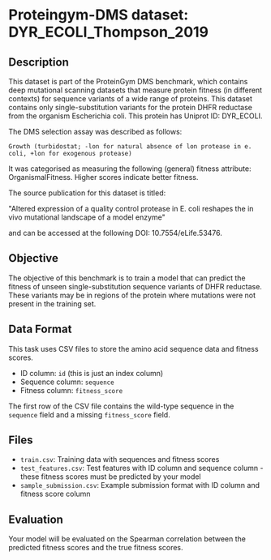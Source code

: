 
# Proteingym-DMS dataset: DYR_ECOLI_Thompson_2019

## Description

This dataset is part of the ProteinGym DMS benchmark, which contains deep mutational scanning datasets that measure
protein fitness (in different contexts) for sequence variants of a wide range of proteins. This dataset contains
only single-substitution variants for the protein DHFR reductase from the organism Escherichia coli. This protein has Uniprot ID: DYR_ECOLI. 

The DMS selection assay was described as follows: 

    Growth (turbidostat; -lon for natural absence of lon protease in e. coli, +lon for exogenous protease)

It was categorised as measuring the following (general) fitness attribute: OrganismalFitness. Higher scores indicate better fitness.

The source publication for this dataset is titled: 

"Altered expression of a quality control protease in E. coli reshapes the in vivo mutational landscape of a model enzyme"

and can be accessed at the following DOI: 10.7554/eLife.53476.

## Objective

The objective of this benchmark is to train a model that can predict the fitness of unseen single-substitution sequence variants of DHFR reductase.
These variants may be in regions of the protein where mutations were not present in the training set.

## Data Format

This task uses CSV files to store the amino acid sequence data and fitness scores.
- ID column: `id` (this is just an index column)
- Sequence column: `sequence`
- Fitness column: `fitness_score`

The first row of the CSV file contains the wild-type sequence in the `sequence` field and a missing `fitness_score` field.

## Files

- `train.csv`: Training data with sequences and fitness scores
- `test_features.csv`: Test features with ID column and sequence column - these fitness scores must be predicted by your model
- `sample_submission.csv`: Example submission format with ID column and fitness score column

## Evaluation

Your model will be evaluated on the Spearman correlation between the predicted fitness scores and the true fitness scores.
